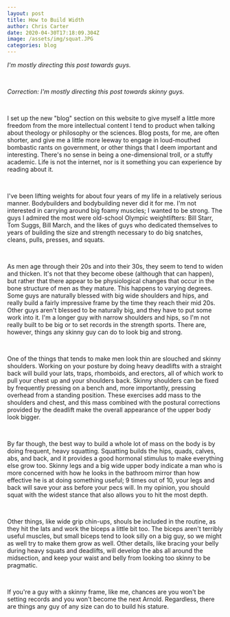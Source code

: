 ```yaml
---
layout: post
title: How to Build Width
author: Chris Carter
date: 2020-04-30T17:18:09.304Z
image: /assets/img/squat.JPG
categories: blog
---
```

*I'm mostly directing this post towards guys.*

<br>

*Correction: I'm mostly directing this post towards skinny guys.*

<br>

I set up the new "blog" section on this website to give myself a little more freedom from the more intellectual content I tend to product when talking about theology or philosophy or the sciences. Blog posts, for me, are often shorter, and give me a little more leeway to engage in loud-mouthed bombastic rants on government, or other things that I deem important and interesting. There's no sense in being a one-dimensional troll, or a stuffy academic. Life is not the internet, nor is it something you can experience by reading about it.

<br>

I've been lifting weights for about four years of my life in a relatively serious manner. Bodybuilders and bodybuilding never did it for me. I'm not interested in carrying around big foamy muscles; I wanted to be strong. The guys I admired the most were old-school Olympic weightlifters: Bill Starr, Tom Suggs, Bill March, and the likes of guys who dedicated themselves to years of building the size and strength necessary to do big snatches, cleans, pulls, presses, and squats. 

<br>

As men age through their 20s and into their 30s, they seem to tend to widen and thicken. It's not that they become obese (although that can happen), but rather that there appear to be physiological changes that occur in the bone structure of men as they mature. This happens to varying degrees. Some guys are naturally blessed with big wide shoulders and hips, and really build a fairly impressive frame by the time they reach their mid 20s. Other guys aren't blessed to be naturally big, and they have to put some work into it. I'm a longer guy with narrow shoulders and hips, so I'm not really built to be big or to set records in the strength sports. There are, however, things any skinny guy can do to look big and strong.

<br>

One of the things that tends to make men look thin are slouched and skinny shoulders. Working on your posture by doing heavy deadlifts with a straight back will build your lats, traps, rhomboids, and erectors, all of which work to pull your chest up and your shoulders back. Skinny shoulders can be fixed by frequently pressing on a bench and, more importantly, pressing overhead from a standing position. These exercises add mass to the shoulders and chest, and this mass combined with the postural corrections provided by the deadlift make the overall appearance of the upper body look bigger. 

<br>

By far though, the best way to build a whole lot of mass on the body is by doing frequent, heavy squatting. Squatting builds the hips, quads, calves, abs, and back, and it provides a good hormonal stimulus to make everything else grow too. Skinny legs and a big wide upper body indicate a man who is more concerned with how he looks in the bathroom mirror than how effective he is at doing something useful; 9 times out of 10, your legs and back will save your ass before your pecs will. In my opinion, you should squat with the widest stance that also allows you to hit the most depth.

<br>

Other things, like wide grip chin-ups, shouls be included in the routine, as they hit the lats and work the biceps a little bit too. The biceps aren't terribly useful muscles, but small biceps tend to look silly on a big guy, so we might as well try to make them grow as well. Other details, like bracing your belly during heavy squats and deadlifts, will develop the abs all around the midsection, and keep your waist and belly from looking too skinny to be pragmatic. 

<br>

If you're a guy with a skinny frame, like me, chances are you won't be setting records and you won't become the next Arnold. Regardless, there are things any guy of any size can do to build his stature.
